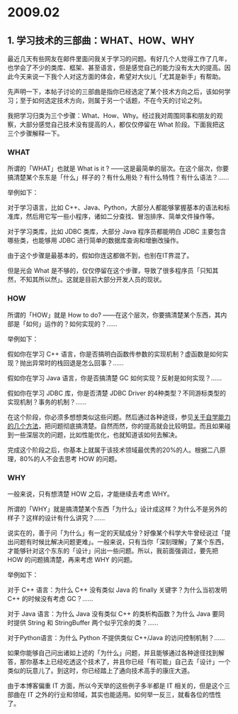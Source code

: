 # 2009.02
## 1. 学习技术的三部曲：WHAT、HOW、WHY
最近几天有些网友在邮件里面问我关于学习的问题。有好几个人觉得工作了几年，也学会了不少的类库、框架、甚至语言，但是感觉自己的能力没有太大的提高。因此今天来说一下我个人对这方面的体会，希望对大伙儿「尤其是新手」有帮助。

先声明一下，本帖子讨论的三部曲是指你已经选定了某个技术方向之后，该如何学习；至于如何选定技术方向，则属于另一个话题，不在今天的讨论之列。

我把学习归类为三个步骤：What、How、Why。经过我对周围同事和朋友的观察，大部分感觉自己技术没有提高的人，都仅仅停留在 What 阶段。下面我把这三个步骤解释一下。
### WHAT
所谓的「WHAT」也就是 What is it ? ——这是最简单的层次。在这个层次，你要搞清楚某个东东是「什么」样子的？有什么用处？有什么特性？有什么语法？......

举例如下：

对于学习语言，比如 C++、Java、Python，大部分人都能够掌握基本的语法和标准库，然后用它写一些小程序，诸如二分查找、冒泡排序、简单文件操作等。

对于学习类库，比如 JDBC 类库，大部分 Java 程序员都能明白 JDBC 主要包含哪些类，也能够用 JDBC 进行简单的数据库查询和增删改操作。

由于这个步骤是最基本的，假如你连这都做不到，也别在IT界混了。


但是光会 What 是不够的，仅仅停留在这个步骤，导致了很多程序员「只知其然，不知其所以然」。这就是目前大部分开发人员的现状。
### HOW
所谓的「HOW」就是 How to do? ——在这个层次，你要搞清楚某个东西，其内部是「如何」运作的？如何实现的？......

举例如下：

假如你在学习 C++ 语言，你是否搞明白函数传参数的实现机制？虚函数是如何实现？抛出异常时的栈回退是怎么回事？......

假如你在学习 Java 语言，你是否搞清楚 GC 如何实现？反射是如何实现？......

假如你在学习 JDBC 库，你是否清楚 JDBC Driver 的4种类型？不同游标类型的实现机制？事务的机制？......


在这个阶段，你必须多想想类似这些问题。然后通过各种途径，参见[关于自学能力的几个方法](https://program-think.blogspot.com/2009/01/2.html)，把问题彻底搞清楚。自然而然，你的提高就会比较明显。而且如果碰到一些深层次的问题，比如性能优化，也就知道该如何去解决。

完成这个阶段之后，你基本上就属于该技术领域最优秀的20%的人。根据二八原理，80%的人不会去思考 HOW 的问题。
### WHY
一般来说，只有想清楚 HOW 之后，才能继续去考虑 WHY。

所谓的「WHY」就是搞清楚某个东西「为什么」设计成这样？为什么不是另外的样子？这样的设计有什么讲究？......

说实在的，善于问「为什么」有一定的天赋成分？好像某个科学大牛曾经说过「提出问题有时候比解决问题更难」。一般来说，只有当你「深刻理解」了某个东西，才能够针对这个东东的「设计」问出一些问题。所以，我前面强调过，要先把 HOW 的问题搞清楚，再来考虑 WHY 的问题。

举例如下：

对于 C++ 语言：为什么 C++ 没有类似 Java 的 finally 关键字？为什么当初发明 C++ 的时候没有考虑 GC？......

对于 Java 语言：为什么 Java 没有类似 C++ 的类析构函数？为什么 Java 要同时提供 String 和 StringBuffer 两个似乎冗余的类？......

对于Python语言：为什么 Python 不提供类似 C++/Java 的访问控制机制？......

如果你能够自己问出诸如上述的「为什么」问题，并且能够通过各种途径找到解答，那你基本上已经吃透这个技术了，并且你已经「有可能」自己去「设计」一个类似的玩意儿了。到这时，你已经踏上了通向技术高手的康庄大道。

由于本博客偏重 IT 方面，所以今天举的这些例子多半都是 IT 相关的，但是这个三部曲在 IT 之外的行业和领域，其实也能适用。如何举一反三，就看各位的悟性了。